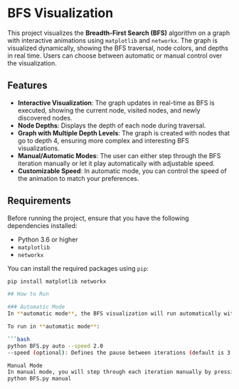 # BFS Visualization

This project visualizes the **Breadth-First Search (BFS)** algorithm on a graph with interactive animations using `matplotlib` and `networkx`. The graph is visualized dynamically, showing the BFS traversal, node colors, and depths in real time. Users can choose between automatic or manual control over the visualization.

## Features
- **Interactive Visualization**: The graph updates in real-time as BFS is executed, showing the current node, visited nodes, and newly discovered nodes.
- **Node Depths**: Displays the depth of each node during traversal.
- **Graph with Multiple Depth Levels**: The graph is created with nodes that go to depth 4, ensuring more complex and interesting BFS visualizations.
- **Manual/Automatic Modes**: The user can either step through the BFS iteration manually or let it play automatically with adjustable speed.
- **Customizable Speed**: In automatic mode, you can control the speed of the animation to match your preferences.

## Requirements

Before running the project, ensure that you have the following dependencies installed:

- Python 3.6 or higher
- `matplotlib`
- `networkx`

You can install the required packages using `pip`:

```bash
pip install matplotlib networkx

## How to Run

### Automatic Mode
In **automatic mode**, the BFS visualization will run automatically with a default pause between each step. You can adjust the speed using the `--speed` argument.

To run in **automatic mode**:

```bash
python BFS.py auto --speed 2.0
--speed (optional): Defines the pause between iterations (default is 3.0 seconds). Recommended range is between 0.5 and 5.0 seconds.

Manual Mode
In manual mode, you will step through each iteration manually by pressing any key in the graph window.
python BFS.py manual

